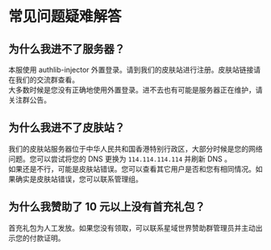 # 常见问题疑难解答

## 为什么我进不了服务器？
本服使用 authlib-injector 外置登录。请到我们的皮肤站进行注册。皮肤站链接请在我们的交流群查看。  
大多数时候是您没有正确地使用外置登录。进不去也有可能是服务器正在维护，请关注群公告。

## 为什么我进不了皮肤站？

我们的皮肤站服务器位于中华人民共和国香港特别行政区，大部分时候是您的网络问题。您可以尝试将您的 DNS 更换为 ``` 114.114.114.114 ``` 并刷新 DNS 。  
如果还是不行，可能是皮肤站错误。您可以查看其它用户是否和您有相同情况。如果确实是皮肤站错误，您可以联系管理组。

## 为什么我赞助了 10 元以上没有首充礼包？

首充礼包为人工发放。如果您没有领取，可以联系星域世界赞助群管理员并主动出示您的付款证明。
